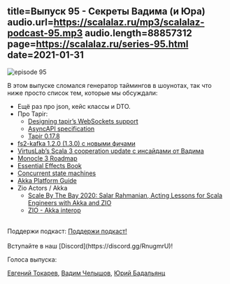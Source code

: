 title=Выпуск 95 - Секреты Вадима (и Юра)
audio.url=https://scalalaz.ru/mp3/scalalaz-podcast-95.mp3
audio.length=88857312
page=https://scalalaz.ru/series-95.html
date=2021-01-31
----
![episode 95](https://scalalaz.ru/img/episode95.png)

В этом выпуске сломался генератор таймингов в шоунотах, так что ниже просто список тем, которые мы обсуждали: 

* Ещё раз про json, кейс классы и DTO.
* Про Tapir:
    - [Designing tapir’s WebSockets support](https://blog.softwaremill.com/designing-tapirs-websockets-support-ff1573166368)
    - [AsyncAPI specification](https://www.asyncapi.com)
    - [Tapir 0.17.8](https://github.com/softwaremill/tapir/releases/tag/v0.17.8)
* [fs2-kafka 1.2.0 (1.3.0) с новыми фичами](https://github.com/fd4s/fs2-kafka/releases?after=v1.3.1-alpha2)
* [VirtusLab’s Scala 3 cooperation update c инсайдами от Вадима](https://virtuslab.com/virtuslabs-scala-3-cooperation-update/)
* [Monocle 3 Roadmap](https://blog.fp-tower.com/2021-01-21-monocle-3-roadmap/)
* [Essential Effects Book](https://essentialeffects.dev/)
* [Concurrent state machines](https://www.inner-product.com/posts/concurrent-state-machines/)
* [Akka Platform Guide](https://developer.lightbend.com/docs/akka-platform-guide/index.html)
* Zio Actors / Akka
    - [Scale By The Bay 2020: Salar Rahmanian, Acting Lessons for Scala Engineers with Akka and ZIO](https://www.youtube.com/watch?v=AQXBlbkf9wc)
    - [ZIO - Akka interop](https://zio.github.io/zio-actors/docs/overview/overview_akkainterop)
  
<br/>
Поддержи подкаст:
<a href="https://www.patreon.com/bePatron?u=8074802" data-patreon-widget-type="become-patron-button">Поддержи подкаст!</a><script async src="https://c6.patreon.com/becomePatronButton.bundle.js"></script>
<br/>

<br/>
Вступайте в наш [Discord](https://discord.gg/RnugmrU)!
<br/>


Голоса выпуска:

[Евгений Токарев](https://twitter.com/strobegen),
[Вадим Челышов](https://github.com/dos65),
[Юрий Бадальянц](https://twitter.com/lmnet89)
